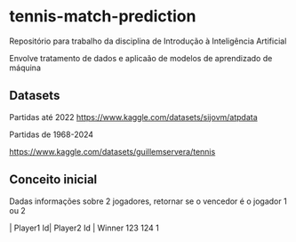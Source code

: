 # tennis-match-prediction

Repositório para trabalho da disciplina de Introdução à Inteligência Artificial

Envolve tratamento de dados e aplicaão de modelos de aprendizado de máquina

## Datasets

Partidas até 2022
https://www.kaggle.com/datasets/sijovm/atpdata

Partidas de 1968-2024

https://www.kaggle.com/datasets/guillemservera/tennis

## Conceito inicial

Dadas informações sobre 2 jogadores, retornar se o vencedor é o jogador 1 ou 2

| Player1 Id| Player2 Id | Winner
    123             124         1